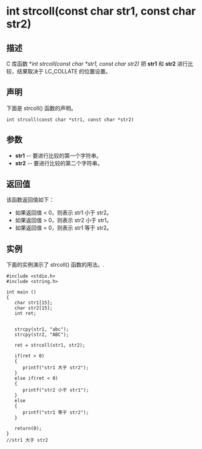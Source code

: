 # int strcoll(const char str1, const char str2)

## 描述

C 库函数 **int strcoll(const char \*str1, const char *str2)** 把 **str1** 和 **str2** 进行比较，结果取决于 LC_COLLATE 的位置设置。

## 声明

下面是 strcoll() 函数的声明。

```
int strcoll(const char *str1, const char *str2)
```

## 参数

- **str1** -- 要进行比较的第一个字符串。
- **str2** -- 要进行比较的第二个字符串。

## 返回值

该函数返回值如下：

- 如果返回值 < 0，则表示 str1 小于 str2。
- 如果返回值 > 0，则表示 str2 小于 str1。
- 如果返回值 = 0，则表示 str1 等于 str2。

## 实例

下面的实例演示了 strcoll() 函数的用法。.

```
#include <stdio.h>
#include <string.h>
 
int main ()
{
   char str1[15];
   char str2[15];
   int ret;
 
 
   strcpy(str1, "abc");
   strcpy(str2, "ABC");
 
   ret = strcoll(str1, str2);
 
   if(ret > 0)
   {
      printf("str1 大于 str2");
   }
   else if(ret < 0) 
   {
      printf("str2 小于 str1");
   }
   else 
   {
      printf("str1 等于 str2");
   }
   
   return(0);
}
//str1 大于 str2
```

